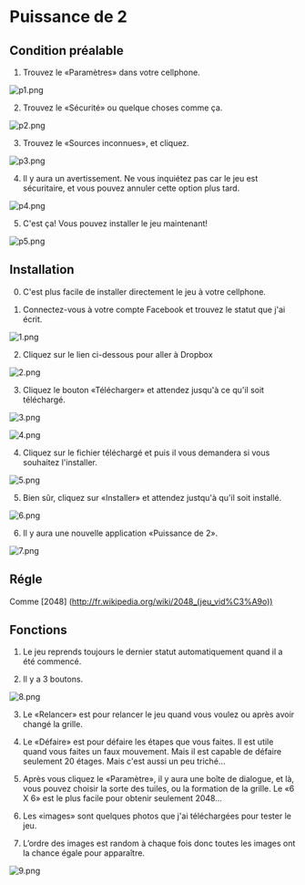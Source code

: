 Puissance de 2
=====================

Condition préalable
---------------------

 1. Trouvez le «Paramètres» dans votre cellphone.

 ![p1.png](https://github.com/phoenixxie/minigame/raw/master/instruction/p1.png)
 
 2. Trouvez le «Sécurité» ou quelque choses comme ça.

 ![p2.png](https://github.com/phoenixxie/minigame/raw/master/instruction/p2.png)
 
 3. Trouvez le «Sources inconnues», et cliquez.

 ![p3.png](https://github.com/phoenixxie/minigame/raw/master/instruction/p3.png)
 
 4. Il y aura un avertissement. Ne vous inquiétez pas car le jeu est sécuritaire, et vous pouvez annuler cette option plus tard.

 ![p4.png](https://github.com/phoenixxie/minigame/raw/master/instruction/p4.png)
 
 5. C'est ça! Vous pouvez installer le jeu maintenant!

 ![p5.png](https://github.com/phoenixxie/minigame/raw/master/instruction/p5.png)


Installation
---------------------
 0. C'est plus facile de installer directement le jeu à votre cellphone.

 1. Connectez-vous à votre compte Facebook et trouvez le statut que j'ai écrit.

 ![1.png](https://github.com/phoenixxie/minigame/raw/master/instruction/1.png)
 
 2. Cliquez sur le lien ci-dessous pour aller à Dropbox

 ![2.png](https://github.com/phoenixxie/minigame/raw/master/instruction/2.png)

 3. Cliquez le bouton «Télécharger» et attendez jusqu'à ce qu'il soit téléchargé.

 ![3.png](https://github.com/phoenixxie/minigame/raw/master/instruction/3.png)

 ![4.png](https://github.com/phoenixxie/minigame/raw/master/instruction/4.png)

 4. Cliquez sur le fichier téléchargé et puis il vous demandera si vous souhaitez l'installer.

 ![5.png](https://github.com/phoenixxie/minigame/raw/master/instruction/5.png)

 5. Bien sûr, cliquez sur «Installer» et attendez justqu'à qu'il soit installé.

 ![6.png](https://github.com/phoenixxie/minigame/raw/master/instruction/6.png) 

 6. Il y aura une nouvelle application «Puissance de 2».

 ![7.png](https://github.com/phoenixxie/minigame/raw/master/instruction/7.png)

Régle
-------------------------

Comme [2048] (http://fr.wikipedia.org/wiki/2048_(jeu_vid%C3%A9o))

Fonctions
----------------------
 1. Le jeu reprends toujours le dernier statut automatiquement quand il a été commencé.

 2. Il y a 3 boutons.

 ![8.png](https://github.com/phoenixxie/minigame/raw/master/instruction/8.png)

 3. Le «Relancer» est pour relancer le jeu quand vous voulez ou après avoir changé la grille.

 4. Le «Défaire» est pour défaire les étapes que vous faites. Il est utile quand vous faites un faux mouvement. Mais il est capable de défaire seulement 20 étages. Mais c'est aussi un peu triché...

 5. Après vous cliquez le «Paramètre», il y aura une boîte de dialogue, et là, vous pouvez choisir la sorte des tuiles, ou la formation de la grille. Le «6 X 6» est le plus facile pour obtenir seulement 2048...

 6. Les «images» sont quelques photos que j'ai téléchargées pour tester le jeu.

 7. L’ordre des images est random à chaque fois donc toutes les images ont la chance égale pour apparaître.


 ![9.png](https://github.com/phoenixxie/minigame/raw/master/instruction/9.png)


 
